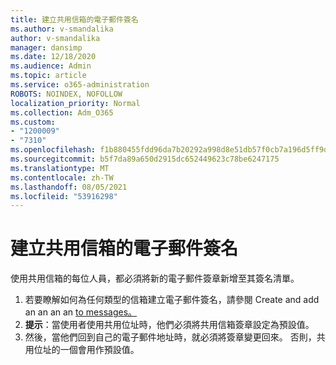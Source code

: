 ```yaml
---
title: 建立共用信箱的電子郵件簽名
ms.author: v-smandalika
author: v-smandalika
manager: dansimp
ms.date: 12/18/2020
ms.audience: Admin
ms.topic: article
ms.service: o365-administration
ROBOTS: NOINDEX, NOFOLLOW
localization_priority: Normal
ms.collection: Adm_O365
ms.custom:
- "1200009"
- "7310"
ms.openlocfilehash: f1b880455fdd96da7b20292a998d8e51db57f0cb7a196d5ff9dcb5ad2e484e25
ms.sourcegitcommit: b5f7da89a650d2915dc652449623c78be6247175
ms.translationtype: MT
ms.contentlocale: zh-TW
ms.lasthandoff: 08/05/2021
ms.locfileid: "53916298"
---
```

# <a name="create-an-email-signature-for-a-shared-mailbox"></a>建立共用信箱的電子郵件簽名

使用共用信箱的每位人員，都必須將新的電子郵件簽章新增至其簽名清單。

1. 若要瞭解如何為任何類型的信箱建立電子郵件簽名，請參閱 Create and add an an an an [to messages。](https://support.office.com/article/8ee5d4f4-68fd-464a-a1c1-0e1c80bb27f2)
2. **提示**：當使用者使用共用位址時，他們必須將共用信箱簽章設定為預設值。
3. 然後，當他們回到自己的電子郵件地址時，就必須將簽章變更回來。 否則，共用位址的一個會用作預設值。